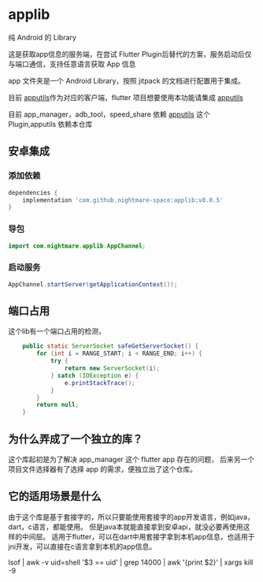 # applib
纯 Android 的 Library

这是获取app信息的服务端，在尝试 Flutter Plugin后替代的方案，服务启动后仅与端口通信，支持任意语言获取 App 信息

app 文件夹是一个 Android Library，按照 jitpack 的文档进行配置用于集成。

目前 [apputils]()作为对应的客户端，flutter 项目想要使用本功能请集成 [apputils]()

目前 app_manager，adb_tool，speed_share 依赖 [apputils]() 这个 Plugin,apputils 依赖本仓库

## 安卓集成

### 添加依赖
```gradle
dependencies {
    implementation 'com.github.nightmare-space:applib:v0.0.5'
}
```
### 导包
```java
import com.nightmare.applib.AppChannel;
```

### 启动服务
```java
AppChannel.startServer(getApplicationContext());
```

## 端口占用
这个lib有一个端口占用的检测，
```java
    public static ServerSocket safeGetServerSocket() {
        for (int i = RANGE_START; i < RANGE_END; i++) {
            try {
                return new ServerSocket(i);
            } catch (IOException e) {
                e.printStackTrace();
            }
        }
        return null;
    }
```
## 为什么弄成了一个独立的库？
这个库起初是为了解决 app_manager 这个 flutter app 存在的问题， 后来另一个项目文件选择器有了选择 app 的需求，便独立出了这个仓库。

## 它的适用场景是什么
由于这个库是基于套接字的，所以只要能使用套接字的app开发语言，例如java，dart，c语言，都能使用。
但是java本就能直接拿到安卓api，就没必要再使用这样的中间层。
适用于flutter，可以在dart中用套接字拿到本机app信息，也适用于jni开发，可以直接在c语言拿到本机的app信息。



lsof | awk -v uid=shell '$3 == uid' | grep 14000 | awk '{print $2}' | xargs kill -9
